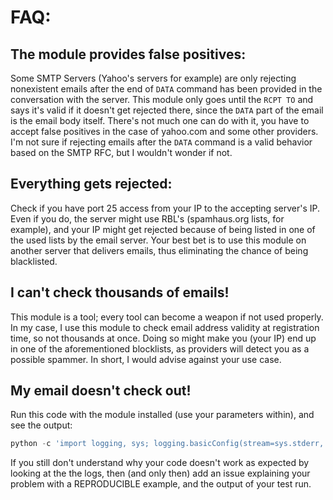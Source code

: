 # FAQ:

## The module provides false positives:

Some SMTP Servers (Yahoo's servers for example) are only rejecting
nonexistent emails after the end of `DATA` command has been provided in
the conversation with the server. This module only goes until the
`RCPT TO` and says it's valid if it doesn't get rejected there, since
the `DATA` part of the email is the email body itself. There's not much
one can do with it, you have to accept false positives in the case of
yahoo.com and some other providers. I'm not sure if rejecting emails
after the `DATA` command is a valid behavior based on the SMTP RFC, but
I wouldn't wonder if not.

## Everything gets rejected:

Check if you have port 25 access from your IP to the accepting server's
IP. Even if you do, the server might use RBL's (spamhaus.org lists, for
example), and your IP might get rejected because of being listed in one
of the used lists by the email server. Your best bet is to use this
module on another server that delivers emails, thus eliminating the
chance of being blacklisted.

## I can't check thousands of emails!

This module is a tool; every tool can become a weapon if not used
properly. In my case, I use this module to check email address validity
at registration time, so not thousands at once. Doing so might make you
(your IP) end up in one of the aforementioned blocklists, as providers
will detect you as a possible spammer. In short, I would advise against
your use case.

## My email doesn't check out!

Run this code with the module installed (use your parameters within),
and see the output:

```python
python -c 'import logging, sys; logging.basicConfig(stream=sys.stderr, level=logging.DEBUG); from validate_email import validate_email; print(validate_email(\'your.email@address.com\', smtp_debug=True))'
```

If you still don't understand why your code doesn't work as expected by
looking at the the logs, then (and only then) add an issue explaining
your problem with a REPRODUCIBLE example, and the output of your test
run.

